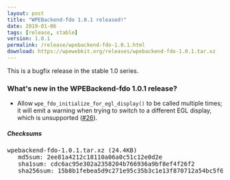 ```yaml
---
layout: post
title: "WPEBackend-fdo 1.0.1 released!"
date: 2019-01-06
tags: [release, stable]
version: 1.0.1
permalink: /release/wpebackend-fdo-1.0.1.html
download: https://wpewebkit.org/releases/wpebackend-fdo-1.0.1.tar.xz
---
```


This is a bugfix release in the stable 1.0 series.

### What's new in the WPEBackend-fdo 1.0.1 release?

- Allow `wpe_fdo_initialize_for_egl_display()` to be called multiple times;
  it will emit a warning when trying to switch to a different EGL display,
  which is unsupported ([#26](https://github.com/Igalia/WPEBackend-fdo/pull/26)).

##### Checksums

<pre>
wpebackend-fdo-1.0.1.tar.xz (24.4KB)
   md5sum: 2ee81a4212c18110a06a0c51c12e0d2e
   sha1sum: cdc6ac95e302a2358204b766936a9bf8ef4f26f2
   sha256sum: 15b8b1febea5d9c271e95c35b3c1e13f870712a54bc5f689cfdbb96e2f070fc8
</pre>
